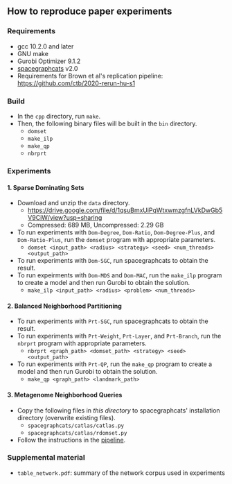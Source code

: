 ## How to reproduce paper experiments

### Requirements

- gcc 10.2.0 and later
- GNU make
- Gurobi Optimizer 9.1.2
- [spacegraphcats](https://github.com/spacegraphcats/spacegraphcats) v2.0
- Requirements for Brown et al's replication pipeline: https://github.com/ctb/2020-rerun-hu-s1

### Build

- In the `cpp` directory, run `make`.
- Then, the following binary files will be built in the `bin` directory.
  - `domset`
  - `make_ilp`
  - `make_qp`
  - `nbrprt`

### Experiments

#### 1. Sparse Dominating Sets

- Download and unzip the `data` directory.
  - https://drive.google.com/file/d/1qsuBmxUiPqWtxwmzgfnLVkDwGb5V9CiW/view?usp=sharing
  - Compressed: 689 MB, Uncompressed: 2.29 GB
- To run experiments with `Dom-Degree`, `Dom-Ratio`, `Dom-Degree-Plus`, and `Dom-Ratio-Plus`, run the `domset` program with appropriate parameters.
  - `domset <input_path> <radius> <strategy> <seed> <num_threads> <output_path>`
- To run experiments with `Dom-SGC`, run spacegraphcats to obtain the result.
- To run expeirments with `Dom-MDS` and `Dom-MAC`, run the `make_ilp` program to create a model and then run Gurobi to obtain the solution.
  - `make_ilp <input_path> <radius> <problem> <num_threads>`


#### 2. Balanced Neighborhood Partitioning

- To run experiments with `Prt-SGC`, run spacegraphcats to obtain the result.
- To run experiments with `Prt-Weight`, `Prt-Layer`, and `Prt-Branch`, run the `nbrprt` program with appropriate parameters.
  - `nbrprt <graph_path> <domset_path> <strategy> <seed> <output_path>`
- To run experiments with `Prt-QP`, run the `make_qp` program to create a model and then run Gurobi to obtain the solution.
  - `make_qp <graph_path> <landmark_path>`


#### 3. Metagenome Neighborhood Queries

- Copy the following files in *this directory* to spacegraphcats' installation directory (overwrite existing files).
  - `spacegraphcats/catlas/catlas.py`
  - `spacegraphcats/catlas/rdomset.py`
- Follow the instructions in the [pipeline](https://github.com/ctb/2020-rerun-hu-s1).


### Supplemental material

- `table_network.pdf`: summary of the network corpus used in experiments

